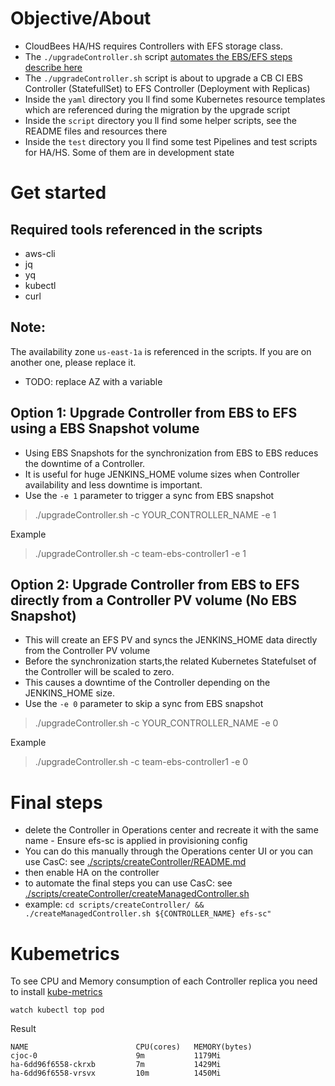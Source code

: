 # Objective/About 

* CloudBees HA/HS requires Controllers with EFS storage class.
* The `./upgradeController.sh` script [automates the EBS/EFS steps describe here](https://docs.cloudbees.com/docs/cloudbees-ci/latest/ha-install-guide/install-ha-on-platforms#_migrate_an_existing_managed_controller_controller_to_high_availability_ha)
* The `./upgradeController.sh` script is about to upgrade a CB CI EBS Controller (StatefullSet) to EFS Controller (Deployment with Replicas)
* Inside the `yaml` directory you ll find some Kubernetes resource templates which are referenced during the migration by the upgrade script
* Inside the `script` directory you ll find some helper scripts, see the README files and resources there
* Inside the `test` directory you ll find some test Pipelines and test scripts for HA/HS. Some of them are in development state

# Get started

## Required tools referenced in the scripts

* aws-cli
* jq
* yq
* kubectl
* curl

## Note:

The availability zone `us-east-1a` is referenced in the scripts. 
If you are on another one, please replace it. 
* TODO: replace AZ with a variable

## Option 1: Upgrade Controller from EBS to EFS using a EBS Snapshot volume

* Using EBS Snapshots for the synchronization from EBS to EBS reduces the downtime of a Controller.
* It is useful for huge JENKINS_HOME volume sizes when Controller availability and less downtime is important.
* Use the `-e 1` parameter to trigger a sync from EBS snapshot

> ./upgradeController.sh -c YOUR_CONTROLLER_NAME  -e 1

Example
> ./upgradeController.sh -c team-ebs-controller1  -e 1

## Option 2: Upgrade Controller from EBS to EFS directly from a Controller PV volume (No EBS Snapshot)

* This will create an EFS PV and syncs the JENKINS_HOME data directly from the Controller PV volume
* Before the synchronization starts,the related  Kubernetes Statefulset of the Controller will be scaled to zero. 
* This causes a downtime of the Controller depending on the JENKINS_HOME size. 
* Use the `-e 0` parameter to skip a sync from EBS snapshot

> ./upgradeController.sh -c YOUR_CONTROLLER_NAME  -e 0

Example
> ./upgradeController.sh -c team-ebs-controller1  -e 0


# Final steps
* delete the Controller in Operations center and recreate it with the same name - Ensure efs-sc is applied in provisioning config
* You can do this manually through the Operations center UI or you can use CasC: see [./scripts/createController/README.md](./scripts/createController/README.md) 
* then enable HA on the controller
* to automate the final steps you can use CasC: see  [./scripts/createController/createManagedController.sh](./scripts/createController/createManagedController.sh)
* example:  `cd scripts/createController/ && ./createManagedController.sh ${CONTROLLER_NAME} efs-sc"`



# Kubemetrics

To see CPU and Memory consumption of each Controller replica you need to install [kube-metrics](https://docs.aws.amazon.com/eks/latest/userguide/metrics-server.html)

```
watch kubectl top pod
```
Result
```
NAME                        CPU(cores)   MEMORY(bytes)
cjoc-0                      9m           1179Mi
ha-6dd96f6558-ckrxb         7m           1429Mi
ha-6dd96f6558-vrsvx         10m          1450Mi
```
